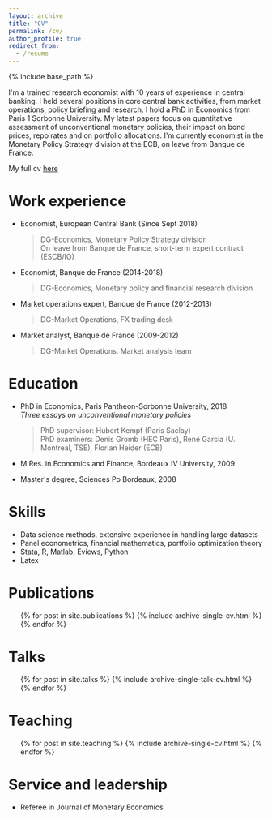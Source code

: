 ```yaml
---
layout: archive
title: "CV"
permalink: /cv/
author_profile: true
redirect_from:
  - /resume
---
```


{% include base_path %}

I'm a trained research economist with 10 years of experience in central banking. I held several positions in core central bank activities, from market operations, policy briefing and research. I hold a PhD in Economics from Paris 1 Sorbonne University. 
My latest papers focus on quantitative assessment of unconventional monetary policies, their impact on bond prices, repo rates and on portfolio allocations. 
I'm currently economist in the Monetary Policy Strategy division at the ECB, on leave from Banque de France.

My full cv [here](../files/cv_102018.pdf) 

Work experience
======
* Economist, European Central Bank (Since Sept 2018)
  > DG-Economics, Monetary Policy Strategy division  
  > On leave from Banque de France, short-term expert contract (ESCB/IO)

* Economist, Banque de France  (2014-2018)
  > DG-Economics, Monetary policy and financial research division  
  
* Market operations expert, Banque de France (2012-2013)
  > DG-Market Operations, FX trading desk
  
* Market analyst, Banque de France (2009-2012)
  > DG-Market Operations, Market analysis team
  
Education
======
* PhD in Economics, Paris Pantheon-Sorbonne University, 2018  
   *Three essays on unconventional monetary policies*
   > PhD supervisor: Hubert Kempf (Paris Saclay)  
   > PhD examiners: Denis Gromb (HEC Paris), René Garcia (U. Montreal, TSE), Florian Heider (ECB)  
   
* M.Res. in Economics and Finance, Bordeaux IV University, 2009
* Master's degree, Sciences Po Bordeaux, 2008
  
Skills
======
* Data science methods, extensive experience in handling large datasets
* Panel econometrics, financial mathematics, portfolio optimization theory
* Stata, R, Matlab, Eviews, Python
* Latex

Publications
======
  <ul>{% for post in site.publications %}
    {% include archive-single-cv.html %}
  {% endfor %}</ul>
  
Talks
======
  <ul>{% for post in site.talks %}
    {% include archive-single-talk-cv.html %}
  {% endfor %}</ul>
  
Teaching
======
  <ul>{% for post in site.teaching %}
    {% include archive-single-cv.html %}
  {% endfor %}</ul>
  
Service and leadership
======
* Referee in Journal of Monetary Economics
